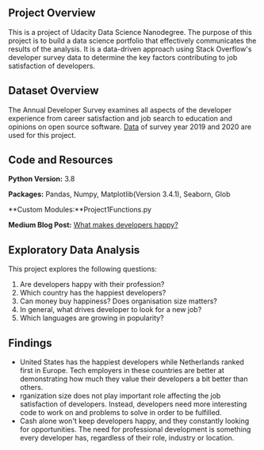 ## Project Overview
This is a project of Udacity Data Science Nanodegree. The purpose of this project is to build a data science portfolio that effectively communicates the results of the analysis. It is a data-driven approach using Stack Overflow's developer survey data to determine the key factors contributing to job satisfaction of developers.

## Dataset Overview
The Annual Developer Survey examines all aspects of the developer experience from career satisfaction and job search to education and opinions on open source software. [Data](https://insights.stackoverflow.com/survey) of survey year 2019 and 2020 are used for this project.

## Code and Resources
**Python Version:** 3.8

**Packages:** Pandas, Numpy, Matplotlib(Version 3.4.1), Seaborn, Glob

**Custom Modules:**Project1Functions.py

**Medium Blog Post:** [What makes developers happy?](https://eden-ong.medium.com/are-programmers-happy-with-their-profession-163d69f9d937)

## Exploratory Data Analysis
This project explores the following questions:
1. Are developers happy with their profession?
2. Which country has the happiest developers?
3. Can money buy happiness? Does organisation size matters?
4. In general, what drives developer to look for a new job?
5. Which languages are growing in popularity?

## Findings
- United States has the happiest developers while Netherlands ranked first in Europe. Tech employers in these countries are better at demonstrating how much they value their developers a bit better than others.
- rganization size does not play important role affecting the job satisfaction of developers. Instead, developers need more interesting code to work on and problems to solve in order to be fulfilled.
- Cash alone won't keep developers happy, and they constantly looking for opportunities. The need for professional development is something every developer has, regardless of their role, industry or location.

